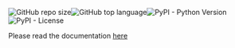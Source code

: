 ![GitHub repo size](https://img.shields.io/github/repo-size/pacotei/flask-vuejs)![GitHub top language](https://img.shields.io/github/languages/top/pacotei/flask-vuejs)![PyPI - Python Version](https://img.shields.io/pypi/pyversions/flask-vuejs)
![PyPI - License](https://img.shields.io/pypi/l/flask-vuejs)

Please read the documentation [here]("https://flaskvue.pacotei.xyz/")